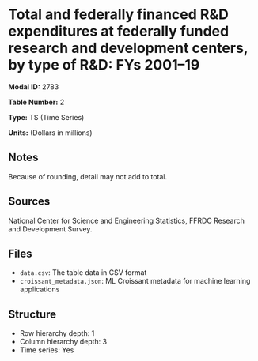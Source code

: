 # Total and federally financed R&D expenditures at federally funded research and development centers, by type of R&D: FYs 2001&#8211;19

**Modal ID:** 2783

**Table Number:** 2

**Type:** TS (Time Series)

**Units:** (Dollars in millions)

## Notes

Because of rounding, detail may not add to total.

## Sources

National Center for Science and Engineering Statistics, FFRDC Research and Development Survey.

## Files

- `data.csv`: The table data in CSV format
- `croissant_metadata.json`: ML Croissant metadata for machine learning applications

## Structure

- Row hierarchy depth: 1
- Column hierarchy depth: 3
- Time series: Yes
